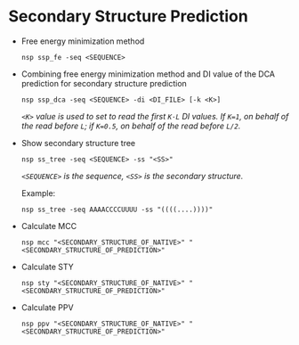 # Secondary Structure Prediction

- Free energy minimization method
    ```
    nsp ssp_fe -seq <SEQUENCE>
    ```

- Combining free energy minimization method and DI value of the DCA prediction for secondary structure prediction
    ```
    nsp ssp_dca -seq <SEQUENCE> -di <DI_FILE> [-k <K>]
    ```

    *`<K>` value is used to set to read the first `K·L` DI values. If `K=1`, on behalf of the read before `L`; if `K=0.5`, on behalf of the read before `L/2`.*

- Show secondary structure tree
    ```
    nsp ss_tree -seq <SEQUENCE> -ss "<SS>"
    ```

    *`<SEQUENCE>` is the sequence, `<SS>` is the secondary structure.*

    Example:
    ```
    nsp ss_tree -seq AAAACCCCUUUU -ss "((((....))))"
    ```

- Calculate MCC
    ```
    nsp mcc "<SECONDARY_STRUCTURE_OF_NATIVE>" "<SECONDARY_STRUCTURE_OF_PREDICTION>"
    ```

- Calculate STY
    ```
    nsp sty "<SECONDARY_STRUCTURE_OF_NATIVE>" "<SECONDARY_STRUCTURE_OF_PREDICTION>"
    ```

- Calculate PPV
    ```
    nsp ppv "<SECONDARY_STRUCTURE_OF_NATIVE>" "<SECONDARY_STRUCTURE_OF_PREDICTION>"
    ```